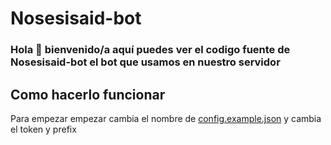 # Nosesisaid-bot

### Hola 👋 bienvenido/a aquí puedes ver el codigo fuente de Nosesisaid-bot el bot que usamos en nuestro servidor

## Como hacerlo funcionar 
Para empezar empezar cambia el nombre de [config.example.json](./config.example.json) y cambia el token y prefix

